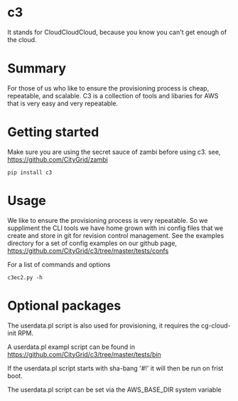 # c3
It stands for CloudCloudCloud, because you know you can't get enough of the cloud.

# Summary
For those of us who like to ensure the provisioning process is cheap, repeatable, and scalable. C3 is a collection of tools and libaries for AWS that is very easy and very repeatable.

# Getting started
Make sure you are using the secret sauce of zambi before using c3.
see, https://github.com/CityGrid/zambi

```
pip install c3
```

# Usage
We like to ensure the provisioning process is very repeatable. So we suppliment the CLI tools we have home grown with ini config files that we create and store in git for revision control management. See the examples directory for a set of config examples on our github page, https://github.com/CityGrid/c3/tree/master/tests/confs

For a list of commands and options
```
c3ec2.py -h
```

# Optional packages
The userdata.pl script is also used for provisioning, it requires the cg-cloud-init RPM.

A userdata.pl exampl script can be found in https://github.com/CityGrid/c3/tree/master/tests/bin

If the userdata.pl script starts with sha-bang '#!' it will then be run on frist boot.

The userdata.pl script can be set via the AWS_BASE_DIR system variable
```
